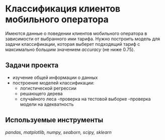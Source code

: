 # Классификация клиентов мобильного оператора

Имеются данные о поведении клиентов мобильного оператора в зависимости от выбранного ими тарифа. Нужно построить модель для задачи классификации, которая выберет подходящий тариф с максимально большим значением *accuracy* (не ниже 0.75). 

## Задачи проекта
  - изучение общей информации о данных
  - построение моделей классификации:
    - логистической регрессии
    - решающего дерева
    - случайного леса
  -проверка на тестовой выборке
  -проверка модели на адекватность

## Используемые инструменты
*pandas, matplotlib, numpy, seaborn, scipy, sklearn*
